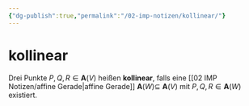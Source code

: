 ```yaml
---
{"dg-publish":true,"permalink":"/02-imp-notizen/kollinear/"}
---
```


# kollinear
Drei Punkte $P, Q, R \in \mathbf{A}(V)$ heißen **kollinear**, falls eine [[02 IMP Notizen/affine Gerade\|affine Gerade]] $\mathbf{A}(W) \subseteq$ $\mathbf{A}(V)$ mit $P, Q, R \in \mathbf{A}(W)$ existiert.
